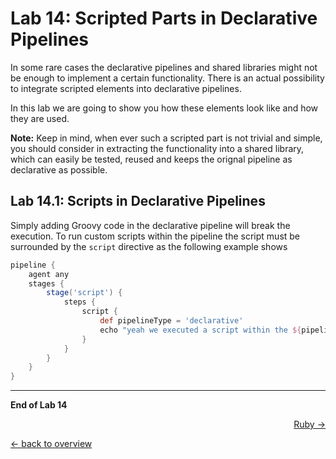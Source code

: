 Lab 14: Scripted Parts in Declarative Pipelines
===============================================

In some rare cases the declarative pipelines and shared libraries might not be enough to implement a certain functionality.
There is an actual possibility to integrate scripted elements into declarative pipelines.

In this lab we are going to show you how these elements look like and how they are used.

**Note:** Keep in mind, when ever such a scripted part is not trivial and simple, you should consider in extracting the functionality
into a shared library, which can easily be tested, reused and keeps the orignal pipeline as declarative as possible.

Lab 14.1: Scripts in Declarative Pipelines
------------------------------------------

Simply adding Groovy code in the declarative pipeline will break the execution. To run custom scripts within the pipeline the script must be surrounded by the ``script`` directive
as the following example shows

```groovy
pipeline {
	agent any
	stages {
		stage('script') {
			steps {
				script {
					def pipelineType = 'declarative'
					echo "yeah we executed a script within the ${pipelineType} pipeline"
				}
			}
		}
	}
}
```

---

**End of Lab 14**

<p width="100px" align="right"><a href="15_ruby.md">Ruby →</a></p>

[← back to overview](../README.md)
